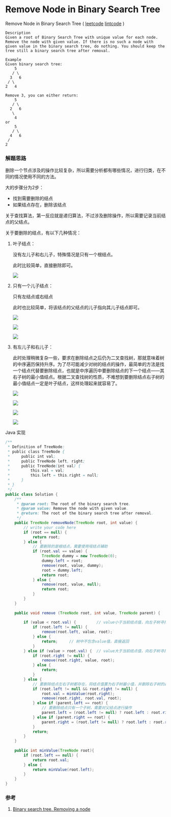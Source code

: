 #  Remove Node in Binary Search Tree

 Remove Node in Binary Search Tree ( [leetcode]() [lintcode](http://www.lintcode.com/en/problem/remove-node-in-binary-search-tree/) )

```
Description
Given a root of Binary Search Tree with unique value for each node. Remove the node with given value. If there is no such a node with given value in the binary search tree, do nothing. You should keep the tree still a binary search tree after removal.

Example
Given binary search tree:
    5
   / \
  3   6
 / \
2   4

Remove 3, you can either return:
    5
   / \
  2   6
   \
    4
or
    5
   / \
  4   6
 /
2
```



### 解题思路

删除一个节点涉及的操作比较复杂，所以需要分析都有哪些情况，进行归类，在不同的情况使用不同的方法。

大的步骤分为2步：

- 找到需要删除的结点
- 如果结点存在，删除该结点

关于查找算法，第一反应就是递归算法，不过涉及删除操作，所以需要记录当前结点的父结点。

关于要删除的结点，有以下几种情况：

1. 叶子结点：

   没有左儿子和右儿子，特殊情况是只有一个根结点。

   此时比较简单，直接删除即可。

   ![](http://ww2.sinaimg.cn/mw690/600e6311jw1f7d5m5aeozj20fl05raa9.jpg)

2. 只有一个儿子结点：

   只有左结点或右结点

   此时也比较简单，将该结点的父结点的儿子指向其儿子结点即可。

   ![](http://ww2.sinaimg.cn/mw690/600e6311jw1f7d5m5njpnj208z07it8u.jpg)

   ![](http://ww1.sinaimg.cn/mw690/600e6311jw1f7d5m5xlhmj208z07i0sy.jpg)

   ![](http://ww4.sinaimg.cn/mw690/600e6311jw1f7d5m68yp1j208g05qq2z.jpg)

3. 有左儿子和右儿子：

   此时处理稍微复杂一些，要求在删除结点之后仍为二叉查找树，那就意味着树的中序遍历保持升序。为了尽可能减少对树的结点的操作，最简单的方法是找一个结点代替要删除结点，也就是中序遍历中要删除结点的下一个结点——其右子树的最小值结点。根据二叉查找树的性质，不难想到要删除结点右子树的最小值结点一定是叶子结点，这样处理起来就容易了。

   ![](http://ww4.sinaimg.cn/mw690/600e6311jw1f7d5m6nvkxj20fa08caa9.jpg)

   ![](http://ww3.sinaimg.cn/mw690/600e6311jw1f7d5m70a15j20fa08caaa.jpg)

   ![](http://ww4.sinaimg.cn/mw690/600e6311jw1f7d5m7fpbbj20fa08cdg2.jpg)

   ![](http://ww3.sinaimg.cn/mw690/600e6311jw1f7d5m7p1paj20fa08caa7.jpg)



Java 实现

```java
/**
 * Definition of TreeNode:
 * public class TreeNode {
 *     public int val;
 *     public TreeNode left, right;
 *     public TreeNode(int val) {
 *         this.val = val;
 *         this.left = this.right = null;
 *     }
 * }
 */
public class Solution {
    /**
     * @param root: The root of the binary search tree.
     * @param value: Remove the node with given value.
     * @return: The root of the binary search tree after removal.
     */
    public TreeNode removeNode(TreeNode root, int value) {
        // write your code here
        if (root == null) {
            return root;
        } else {
            // 要删除的是根结点，需要使用哑结点辅助
            if (root.val == value) {
                TreeNode dummy = new TreeNode(0);
                dummy.left = root;
                remove(root, value, dummy);
                root = dummy.left;
                return root;
            } else {
                remove(root, value, null);
                return root;
            }
        }
    }
    
    public void remove (TreeNode root, int value, TreeNode parent) {
        
        if (value < root.val) {         // value小于当前结点值，向左子树寻找
            if (root.left != null) {
                remove(root.left, value, root);
            } else {
                return;     // 树中不包含value值，直接返回
            }
        } else if (value > root.val) {  // value大于当前结点值，向右子树寻找
            if (root.right != null) {
                remove(root.right, value, root);
            } else {
                return;
            }
        } else {
            // 要删除结点左右子树都存在，将结点值置为右子树最小值，并删除右子树的最小值结点
            if (root.left != null && root.right != null) {
                root.val = minValue(root.right);
                remove(root.right, root.val, root);
            } else if (parent.left == root) {
                // 要删除结点只有一个子树，需要对父结点进行操作
                parent.left = (root.left != null) ? root.left : root.right;
            } else if (parent.right == root) {
                parent.right = (root.left != null) ? root.left : root.right;
            }
            return;
        }
    }
    
    public int minValue(TreeNode root){
        if (root.left == null) {
            return root.val;
        } else {
            return minValue(root.left);
        }
    }
}
```





### 参考

1. [Binary search tree. Removing a node](http://www.algolist.net/Data_structures/Binary_search_tree/Removal)